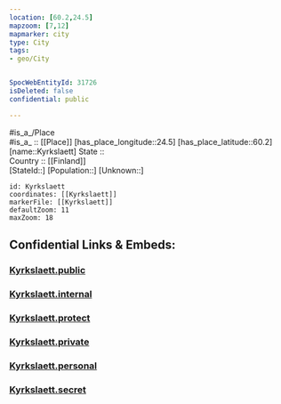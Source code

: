 ```yaml
---
location: [60.2,24.5] 
mapzoom: [7,12] 
mapmarker: city 
type: City
tags:
- geo/City


SpocWebEntityId: 31726
isDeleted: false
confidential: public

---
```

#is_a_/Place  
#is_a_ :: [[Place]] 
[has_place_longitude::24.5] 
[has_place_latitude::60.2] 
[name::Kyrkslaett] 
State ::  
Country :: [[Finland]]  
[StateId::] 
[Population::] 
[Unknown::] 


```leaflet
id: Kyrkslaett
coordinates: [[Kyrkslaett]] 
markerFile: [[Kyrkslaett]] 
defaultZoom: 11 
maxZoom: 18
```


## Confidential Links & Embeds: 

### [Kyrkslaett.public](/_public/\Earth\Continent\Europe\Europe~North\Finland\Provinces~Finland\Southern_Finland\counties~Southern_Finland\Uusimaa\CityKyrkslaett.public.md) 

### [Kyrkslaett.internal](/_internal/\Earth\Continent\Europe\Europe~North\Finland\Provinces~Finland\Southern_Finland\counties~Southern_Finland\Uusimaa\CityKyrkslaett.internal.md) 

### [Kyrkslaett.protect](/_protect/\Earth\Continent\Europe\Europe~North\Finland\Provinces~Finland\Southern_Finland\counties~Southern_Finland\Uusimaa\CityKyrkslaett.protect.md) 

### [Kyrkslaett.private](/_private/\Earth\Continent\Europe\Europe~North\Finland\Provinces~Finland\Southern_Finland\counties~Southern_Finland\Uusimaa\CityKyrkslaett.private.md) 

### [Kyrkslaett.personal](/_personal/\Earth\Continent\Europe\Europe~North\Finland\Provinces~Finland\Southern_Finland\counties~Southern_Finland\Uusimaa\CityKyrkslaett.personal.md) 

### [Kyrkslaett.secret](/_secret/\Earth\Continent\Europe\Europe~North\Finland\Provinces~Finland\Southern_Finland\counties~Southern_Finland\Uusimaa\CityKyrkslaett.secret.md)

